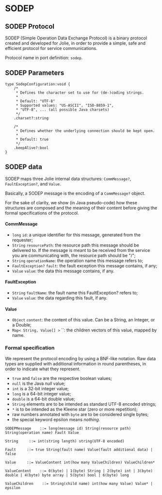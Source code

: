 # SODEP

## SODEP Protocol

SODEP \(Simple Operation Data Exchange Protocol\) is a binary protocol created and developed for Jolie, in order to provide a simple, safe and efficient protocol for service communications.

Protocol name in port definition: `sodep`.

## SODEP Parameters

```text
type SodepConfiguration:void {
    /*
     * Defines the character set to use for (de-)coding strings.
     *
     * Default: "UTF-8"
     * Supported values: "US-ASCII", "ISO-8859-1", 
     * "UTF-8", ... (all possible Java charsets)
     */
    .charset?:string

    /*
     * Defines whether the underlying connection should be kept open.
     *
     * Default: true
     */
    .keepAlive?:bool
}
```

## SODEP data

SODEP maps three Jolie internal data structures: `CommMessage?`, `FaultException?`, and `Value`.

Basically, a SODEP message is the encoding of a `CommMessage?` object.

For the sake of clarity, we show \(in Java pseudo-code\) how these structures are composed and the meaning of their content before giving the formal specifications of the protocol.

#### CommMessage

* `long` `id`: a unique identifier for this message, generated from the requester;
* `String` `resourcePath`: the resource path this message should be delivered to. If the message is meant to be received from the service you are communicating with, the resource path should be "/";
* `String` `operationName`: the operation name this message refers to;
* `FaultException?` `fault`: the fault exception this message contains, if any;
* `Value` `value`: the data this message contains, if any.

#### FaultException

* `String` `faultName`: the fault name this FaultException? refers to;
* `Value` `value`: the data regarding this fault, if any.

#### Value

* `Object` `content`: the content of this value. Can be a String, an Integer, or a Double; 
* `Map< String, Value[] >` \`\`: the children vectors of this value, mapped by name.

### Formal specification

We represent the protocol encoding by using a BNF-like notation. Raw data types are supplied with additional information in round parentheses, in order to indicate what they represent.

* `true` and `false` are the respective boolean values;
* `null` is the Java _null_ value;
* `int` is a 32-bit integer value;
* `long` is a 64-bit integer value;
* `double` is a 64-bit double value;
* `String` elements are to be intended as standard UTF-8 encoded strings;
* `*` is to be intended as the Kleene star \(zero or more repetition\);
* raw numbers annotated with `byte` are to be considered single bytes;
* the special keyword epsilon means _nothing_.

```text
SODEPMessage    ::= long(message id) String(resource path) String(operation name) Fault Value

String     ::= int(string length) string(UTF-8 encoded)

Fault     ::= true String(fault name) Value(fault additional data) | false

Value     ::= ValueContent int(how many ValueChildren) ValueChildren*

ValueContent    ::= 0(byte) | 1(byte) String | 2(byte) int | 3(byte) double | 4(byte) byte array | 5(byte) bool | 6(byte) long

ValueChildren    ::= String(child name) int(how many Value) Value* | epsilon
```

